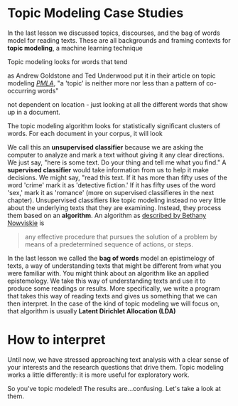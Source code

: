 # Topic Modeling Case Studies

In the last lesson we discussed topics, discourses, and the bag of words model for reading texts. These are all backgrounds and framing contexts for **topic modeling**, a machine learning technique

Topic modeling looks for words that tend



as Andrew Goldstone and Ted Underwood put it in their article on topic modeling *[PMLA](https://andrewgoldstone.com/blog/2012/12/13/pmla/)*, "a 'topic' is neither more nor less than a pattern of co-occurring words"



not dependent on location - just looking at all the different words that show up in a document.



The topic modeling algorithm looks for statistically significant clusters of words. For each document in your corpus, it will look



We call this an **unsupervised classifier** because we are asking the computer to analyze and mark a text without giving it any clear directions. We just say, "here is some text. Do your thing and tell me what you find." A **supervised classifier** would take information from us to help it make decisions. We might say, "read this text. If it has more than fifty uses of the word 'crime' mark it as 'detective fiction.' If it has fifty uses of the word 'sex,' mark it as 'romance' (more on supervised classifieres in the next chapter). Unsupervised classifiers like topic modeling instead no very little about the underlying texts that they are examining. Instead, they process them based on an **algorithm**. An algorithm as [described by Bethany Nowviskie](http://nowviskie.org/2015/a-game-nonetheless/) is

> any effective procedure that pursues the solution of a problem by means of a predetermined sequence of actions, or steps.

In the last lesson we called the **bag of words** model an epistimelogy of texts, a way of understanding texts that might be different from what you were familiar with. You might think about an algorithm like an applied epistemology. We take this way of understanding texts and use it to produce some readings or results. More specifically, we write a program that takes this way of reading texts and gives us something that we can then interpret. In the case of the kind of topic modeling we will focus on, that algorithm is usually **Latent Dirichlet Allocation (LDA)**


# How to interpret

Until now, we have stressed approaching text analysis with a clear sense of your interests and the research questions that drive them. Topic modeling works a little differently: it is more useful for exploratory work.






So you've topic modeled! The results are…confusing. Let's take a look at them.




